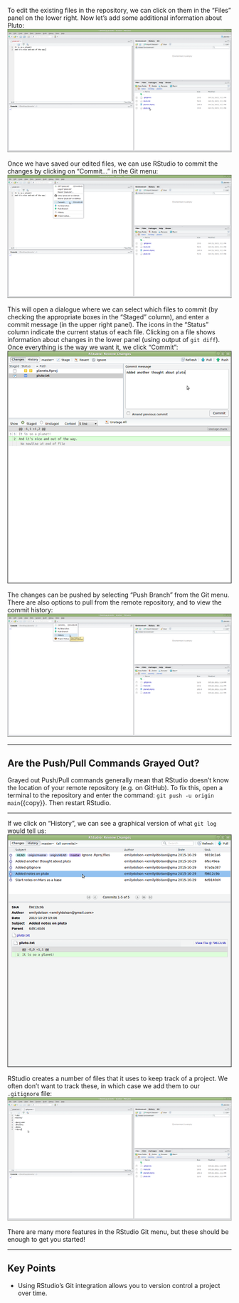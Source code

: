To edit the existing files in the repository, we can click on them in the “Files” panel on the lower right. Now let’s add some additional information about Pluto:
![Picture5](./assets/RStudio_screenshot_editfiles.png)

Once we have saved our edited files, we can use RStudio to commit the changes by clicking on “Commit…” in the Git menu:
![Picture6](./assets/RStudio_screenshot_commit.png)

This will open a dialogue where we can select which files to commit (by checking the appropriate boxes in the “Staged” column), and enter a commit message (in the upper right panel). The icons in the “Status” column indicate the current status of each file. Clicking on a file shows information about changes in the lower panel (using output of `git diff`). Once everything is the way we want it, we click “Commit”:
![Picture7](./assets/RStudio_screenshot_review.png)

The changes can be pushed by selecting “Push Branch” from the Git menu. There are also options to pull from the remote repository, and to view the commit history:
![Picture8](./assets/RStudio_screenshot_history.png)

------------

## Are the Push/Pull Commands Grayed Out?
Grayed out Push/Pull commands generally mean that RStudio doesn’t know the location of your remote repository (e.g. on GitHub). To fix this, open a terminal to the repository and enter the command: `git push -u origin main`{{copy}}. Then restart RStudio.

-----------

If we click on “History”, we can see a graphical version of what `git log` would tell us:
![Picture9](./assets/RStudio_screenshot_viewhistory.png)

RStudio creates a number of files that it uses to keep track of a project. We often don’t want to track these, in which case we add them to our `.gitignore` file:
![Picture10](./assets/RStudio_screenshot_gitignore.png)

There are many more features in the RStudio Git menu, but these should be enough to get you started!

---------------
## Key Points
- Using RStudio’s Git integration allows you to version control a project over time.

<br/>
